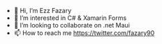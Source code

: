 - 👋 Hi, I’m Ezz Fazary
- 👀 I’m interested in C# & Xamarin Forms
- 💞️ I’m looking to collaborate on .net Maui
- 📫 How to reach me https://twitter.com/fazary90

<!---
fazary90/fazary90 is a ✨ special ✨ repository because its `README.md` (this file) appears on your GitHub profile.
You can click the Preview link to take a look at your changes.
--->
